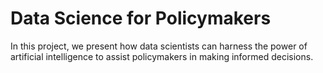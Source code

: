 # Data Science for Policymakers

In this project, we present how data scientists can harness the power of artificial intelligence to assist policymakers in making informed decisions.
